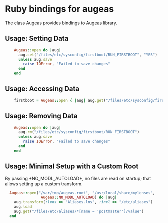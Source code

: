 # Ruby bindings for augeas

The class Augeas provides bindings to [Augeas](http://augeas.net) library.

## Usage: Setting Data
```ruby
    Augeas::open do |aug|
      aug.set("/files/etc/sysconfig/firstboot/RUN_FIRSTBOOT", "YES")
      unless aug.save
        raise IOError, "Failed to save changes"
      end
    end
```

## Usage: Accessing Data
```ruby
    firstboot = Augeas::open { |aug| aug.get("/files/etc/sysconfig/firstboot/RUN_FIRSTBOOT") }
```

## Usage: Removing Data
```ruby
    Augeas::open do |aug|
      aug.rm("/files/etc/sysconfig/firstboot/RUN_FIRSTBOOT")
      unless aug.save
        raise IOError, "Failed to save changes"
      end
    end
```

## Usage: Minimal Setup with a Custom Root

By passing +NO_MODL_AUTOLOAD+, no files are read on startup; that allows
setting up a custom transform.

```ruby
  Augeas::open("/var/tmp/augeas-root", "/usr/local/share/mylenses",
                Augeas::NO_MODL_AUTOLOAD) do |aug|
    aug.transform(:lens => "Aliases.lns", :incl => "/etc/aliases")
    aug.load
    aug.get("/files/etc/aliases/*[name = 'postmaster']/value")
  end
```
